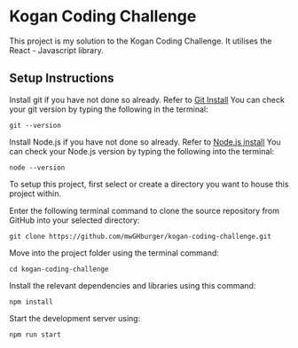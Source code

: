 # Kogan Coding Challenge

This project is my solution to the Kogan Coding Challenge. It utilises the React - Javascript library.

## Setup Instructions

Install git if you have not done so already. Refer to [Git Install](https://git-scm.com/book/en/v2/Getting-Started-Installing-Git)
You can check your git version by typing the following in the terminal:

```
git --version
```

Install Node.js if you have not done so already. Refer to [Node.js install](https://nodejs.org/en/)
You can check your Node.js version by typing the following into the terminal:

```
node --version
```

To setup this project, first select or create a directory you want to house this project within.

Enter the following terminal command to clone the source repository from GitHub into your selected directory:

```
git clone https://github.com/mwGHburger/kogan-coding-challenge.git
```

Move into the project folder using the terminal command:

```
cd kogan-coding-challenge
```

Install the relevant dependencies and libraries using this command:

```
npm install
```

Start the development server using:

```
npm run start
```
